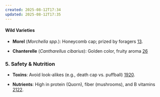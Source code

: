 ```yaml
---
created: 2025-08-12T17:34
updated: 2025-08-12T17:35
---
```

#### **Wild Varieties**

- **Morel** (_Morchella spp._): Honeycomb cap; prized by foragers [1](https://en.wikipedia.org/wiki/Edible_mushroom)[3](https://www.britannica.com/science/fungus/Nutrition).
    
- **Chanterelle** (_Cantharellus cibarius_): Golden color, fruity aroma [2](https://www.fs.usda.gov/wildflowers/ethnobotany/Mushrooms/index.shtml)[6](https://www.mdpi.com/2304-8158/10/11/2786)

### **5. Safety & Nutrition**

- **Toxins**: Avoid look-alikes (e.g., death cap vs. puffball) [19](https://www.fs.usda.gov/wildflowers/ethnobotany/Mushrooms/index.shtml)[20](https://www.britannica.com/science/fungus/Nutrition).
    
- **Nutrients**: High in protein (Quorn), fiber (mushrooms), and B vitamins [21](https://www.ncbi.nlm.nih.gov/pmc/articlesPMC5618583/)[22](https://ift.onlinelibrary.wiley.com/doi/full/10.1111/1541-4337.12781).
    
